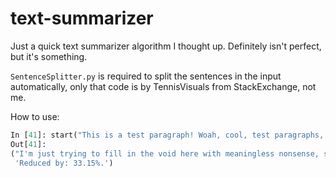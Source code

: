 # text-summarizer
Just a quick text summarizer algorithm I thought up. Definitely isn't perfect, but it's something.

`SentenceSplitter.py` is required to split the sentences in the input automatically, only that code is by TennisVisuals from StackExchange, not me.

How to use:
``` python
In [41]: start("This is a test paragraph! Woah, cool, test paragraphs, amazing! I'm just trying to fill in the void here with meaningless nonsense, so please bear with me. Haha, I made a bear joke, get it? Wait...I need to talk about something relating to actual bears before I do that, hmm. Oh, well, I thought it was funny, and that's all that matters. Haha, ha, ha...ha...")
Out[41]: 
("I'm just trying to fill in the void here with meaningless nonsense, so please bear with me. Wait...I need to talk about something relating to actual bears before I do that, hmm. Oh, well, I thought it was funny, and that's all that matters.",
 'Reduced by: 33.15%.')
 ```
